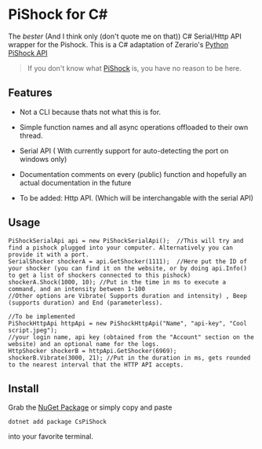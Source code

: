 # PiShock for C#

The _bester_ (And I think only (don't quote me on that)) C# Serial/Http API wrapper for the Pishock.
This is a C# adaptation of Zerario's [Python PiShock API](https://github.com/zerario/Python-PiShock)
> If you don't know what [PiShock](https://pishock.com/#/) is, you have no reason to be here.


## Features
- Not a CLI because thats not what this is for.
- Simple function names and all async operations offloaded to their own thread.
- Serial API ( With currently support for auto-detecting the port on windows only)
- Documentation comments on every (public) function and hopefully an actual documentation in the future

- To be added: Http API. (Which will be interchangable with the serial API)

## Usage

```
PiShockSerialApi api = new PiShockSerialApi();	//This will try and find a pishock plugged into your computer. Alternatively you can provide it with a port.
SerialShocker shockerA = api.GetShocker(1111);	//Here put the ID of your shocker (you can find it on the website, or by doing api.Info() to get a list of shockers connected to this pishock)
shockerA.Shock(1000, 10); //Put in the time in ms to execute a command, and an intensity between 1-100
//Other options are Vibrate( Supports duration and intensity) , Beep (supports duration) and End (parameterless).

//To be implemented
PiShockHttpApi httpApi = new PiShockHttpApi("Name", "api-key", "Cool script.jpeg");		
//your login name, api key (obtained from the "Account" section on the website) and an optional name for the logs.
HttpShocker shockerB = httpApi.GetShocker(6969);
shockerB.Vibrate(3000, 21); //Put in the duration in ms, gets rounded to the nearest interval that the HTTP API accepts.

```

## Install
Grab the [NuGet Package](https://www.nuget.org/packages/CsPiShock/) or simply copy and paste
```
dotnet add package CsPiShock
```
into your favorite terminal.

